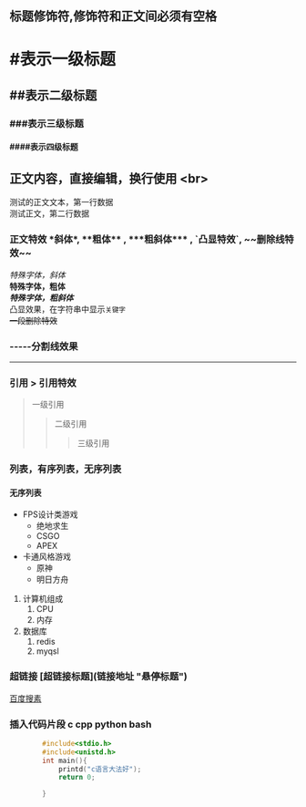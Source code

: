 ## 标题修饰符,修饰符和正文间必须有空格

# #表示一级标题
## ##表示二级标题
### ###表示三级标题
#### ####表示四级标题

## 正文内容，直接编辑，换行使用 \<br\>

   测试的正文文本，第一行数据<br>
   测试正文，第二行数据

### 正文特效 \*斜体\*, \*\*粗体\*\* , \*\*\*粗斜体\*\*\* , \`凸显特效\`, \~\~删除线特效\~\~
*特殊字体，斜体*<br>
**特殊字体，粗体**<br>
***特殊字体，粗斜体***<br>
凸显效果，在字符串中显示`关键字`<br>
~~一段删除特效~~

### \-\-\-\-\-分割线效果

-----

### 引用 \> 引用特效
> 一级引用
>> 二级引用
>>> 三级引用

### 列表，有序列表，无序列表

#### 无序列表
* FPS设计类游戏
  * 绝地求生
  * CSGO
  * APEX
* 卡通风格游戏
  * 原神
  * 明日方舟

1. 计算机组成
    1. CPU
    2. 内存
2. 数据库
    1. redis
    2. myqsl


### 超链接 \[超链接标题\](链接地址 "悬停标题")
[百度搜素](https://www.baidu.com "点击进入")


### 插入代码片段 c cpp python bash

```c
        #include<stdio.h>
        #include<unistd.h>
        int main(){
            printd("c语言大法好");
            return 0;

        }
```


